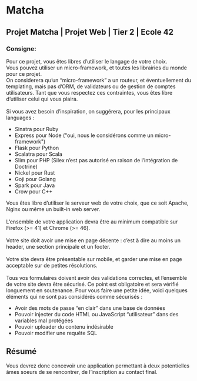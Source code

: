 # Matcha
## Projet Matcha | Projet Web | Tier 2 | Ecole 42
### Consigne:<br>
Pour ce projet, vous êtes libres d’utiliser le langage de votre choix.<br>
Vous pouvez utiliser un micro-framework, et toutes les librairies du monde pour ce
projet.<br>
On considerera qu’un “micro-framework” a un routeur, et éventuellement du templating,
mais pas d’ORM, de validateurs ou de gestion de comptes utilisateurs. Tant que
vous respectez ces contraintes, vous êtes libre d’utiliser celui qui vous plaira.<br><br>
Si vous avez besoin d’inspiration, on suggérera, pour les principaux languages :<br>

* Sinatra pour Ruby
* Express pour Node ("oui, nous le considérons comme un micro-framework")
* Flask pour Python
* Scalatra pour Scala
* Slim pour PHP (Silex n’est pas autorisé en raison de l’intégration de Doctrine)
* Nickel pour Rust
* Goji pour Golang
* Spark pour Java
* Crow pour C++

Vous êtes libre d’utiliser le serveur web de votre choix, que ce soit Apache, Nginx ou
même un built-in web server.<br><br>
L’ensemble de votre application devra être au minimum compatible sur Firefox (>=
41) et Chrome (>= 46). <br><br>
Votre site doit avoir une mise en page décente : c’est à dire au moins un header, une
section principale et un footer. <br><br>
Votre site devra être présentable sur mobile, et garder une mise en page acceptable
sur de petites résolutions.<br><br>
Tous vos formulaires doivent avoir des validations correctes, et l’ensemble de votre
site devra être sécurisé. Ce point est obligatoire et sera vérifié longuement en soutenance.
Pour vous faire une petite idée, voici quelques éléments qui ne sont pas considérés comme
sécurisés :<br>

* Avoir des mots de passe “en clair” dans une base de données
* Pouvoir injecter du code HTML ou JavaScript “utilisateur” dans des variables mal protégées
* Pouvoir uploader du contenu indésirable
* Pouvoir modifier une requête SQL

## Résumé
Vous devrez donc concevoir une application permettant à deux potentielles âmes soeurs de se rencontrer, de l’inscription au contact final.
<br>
